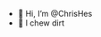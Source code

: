 - 👋 Hi, I’m @ChrisHes
- 🏓 I chew dirt

<!---
ChrisHes/ChrisHes is a ✨ special ✨ repository because its `README.md` (this file) appears on your GitHub profile.
You can click the Preview link to take a look at your changes.
--->

